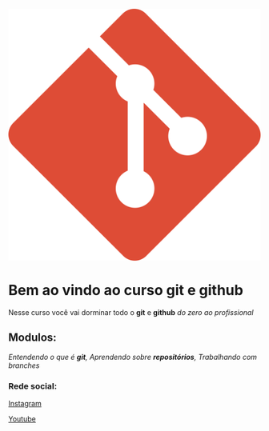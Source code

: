 ![logo do git](./5847f981cef1014c0b5e48be.png)
# Bem ao vindo ao curso git e github
Nesse curso você vai dorminar todo o **git** e **github** _do zero ao profissional_

## Modulos:
_Entendendo o que é **git**, Aprendendo sobre **repositórios**, Trabalhando com branches_

### Rede social:
[Instagram](https://instagram.com/inovector3d)

[Youtube](https://youtube.com)

